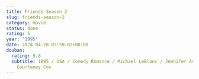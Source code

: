 ```yaml
---
title: Friends Season 2
slug: friends-season-2
category: movie
status: done
rating: 5
year: "1995"
date: 2024-04-20 03:59:02+08:00
douban:
  rating: 9.8
  subtitle: 1995 / USA / Comedy Romance / Michael LeBlanc / Jennifer Aniston
    Courteney Cox
---
```



